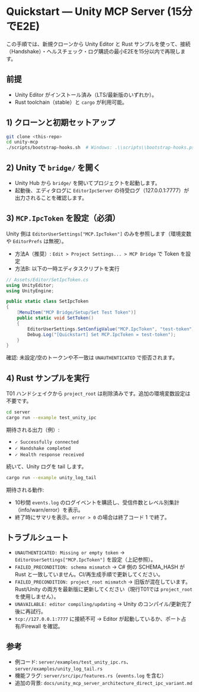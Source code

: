 # Quickstart — Unity MCP Server (15分でE2E)

この手順では、新規クローンから Unity Editor と Rust サンプルを使って、接続（Handshake）・ヘルスチェック・ログ購読の最小E2Eを15分以内で再現します。

## 前提
- Unity Editor がインストール済み（LTS/最新版のいずれか）。
- Rust toolchain（stable）と `cargo` が利用可能。

## 1) クローンと初期セットアップ

```sh
git clone <this-repo>
cd unity-mcp
./scripts/bootstrap-hooks.sh  # Windows: .\\scripts\\bootstrap-hooks.ps1
```

## 2) Unity で `bridge/` を開く
- Unity Hub から `bridge/` を開いてプロジェクトを起動します。
- 起動後、エディタログに `EditorIpcServer` の待受ログ（127.0.0.1:7777）が出力されることを確認します。

## 3) `MCP.IpcToken` を設定（必須）
Unity 側は `EditorUserSettings["MCP.IpcToken"]` のみを参照します（環境変数や `EditorPrefs` は無視）。

- 方法A（推奨）: `Edit > Project Settings... > MCP Bridge` で Token を設定
- 方法B: 以下の一時エディタスクリプトを実行

```csharp
// Assets/Editor/SetIpcToken.cs
using UnityEditor;
using UnityEngine;

public static class SetIpcToken
{
    [MenuItem("MCP Bridge/Setup/Set Test Token")]
    public static void SetToken()
    {
        EditorUserSettings.SetConfigValue("MCP.IpcToken", "test-token");
        Debug.Log("[Quickstart] Set MCP.IpcToken = test-token");
    }
}
```

確認: 未設定/空のトークンや不一致は `UNAUTHENTICATED` で拒否されます。

## 4) Rust サンプルを実行

T01 ハンドシェイクから `project_root` は削除済みです。追加の環境変数設定は不要です。

```sh
cd server
cargo run --example test_unity_ipc
```

期待される出力（例）:
- `✓ Successfully connected`
- `✓ Handshake completed`
- `✓ Health response received`

続いて、Unity ログを tail します。

```sh
cargo run --example unity_log_tail
```

期待される動作:
- 10秒間 `events.log` のログイベントを購読し、受信件数とレベル別集計（info/warn/error）を表示。
- 終了時にサマリを表示。`error > 0` の場合は終了コード 1 で終了。

## トラブルシュート
- `UNAUTHENTICATED: Missing or empty token` → `EditorUserSettings["MCP.IpcToken"]` を設定（上記参照）。
- `FAILED_PRECONDITION: schema mismatch` → C# 側の SCHEMA_HASH が Rust と一致していません。CI/再生成手順で更新してください。
- `FAILED_PRECONDITION: project_root mismatch` → 旧版が混在しています。Rust/Unity の両方を最新版に更新してください（現行T01では `project_root` を使用しません）。
- `UNAVAILABLE: editor compiling/updating` → Unity のコンパイル/更新完了後に再試行。
- `tcp://127.0.0.1:7777` に接続不可 → Editor が起動しているか、ポート占有/Firewall を確認。

## 参考
- 例コード: `server/examples/test_unity_ipc.rs`、`server/examples/unity_log_tail.rs`
- 機能フラグ: `server/src/ipc/features.rs`（`events.log` を含む）
- 追加の背景: `docs/unity_mcp_server_architecture_direct_ipc_variant.md`

